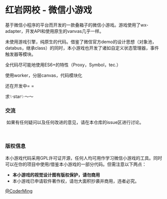 # 红岩网校 - 微信小游戏

基于微信小程序的平台而开发的一款叠箱子的微信小游戏。游戏使用了wx-adapter，开发API和使用原生的vanvas几乎一样。

未使用游戏引擎，纯原生的代码。借鉴了微信官方demo的设计思想（对象池，databus，继承class）的同时，本小游戏也开发了诸如自定义状态管理器，事件触发器等模块。

全代码尽可能地使用ES6+的特性（Proxy，Symbol，tec.）

使用worker，分层canvas，代码模块化



还在开发中= =

求✨star✨～～



### 交流

​	如果有任何疑问以及任何改进的意见，请在本仓库的issue区进行讨论。

​	

### 版权信息

​	本小游戏代码采用GPL许可证开源，任何人均可用作学习微信小游戏的工具。同时可以在你的项目中使用/借鉴本小游戏的一部分代码。但需注意以下两点：

- **本小游戏的视觉设计图有版权保护，请勿商用**
- 本小游戏已申请软件著作权，请勿大面积抄袭并商用，违者必究。



[@CoderMing](https:github.com/coderming)